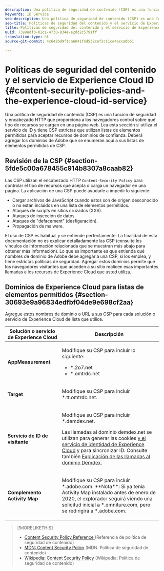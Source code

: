 ```yaml
---
description: Una política de seguridad de contenido (CSP) es una función de seguridad y encabezado HTTP que proporciona a los navegadores control sobre qué tipo de recursos se cargan en una página web. Lea esta sección si utiliza el servicio de ID y tiene CSP estrictas que utilizan listas de elementos permitidos para aceptar recursos de dominios de confianza. Deberá agregar los dominios de Adobe que se enumeran aquí a sus listas de elementos permitidos de CSP.
keywords: ID Service
seo-description: Una política de seguridad de contenido (CSP) es una función de seguridad y encabezado HTTP que proporciona a los navegadores control sobre qué tipo de recursos se cargan en una página web. Lea esta sección si utiliza el servicio de ID y tiene CSP estrictas que utilizan listas de elementos permitidos para aceptar recursos de dominios de confianza. Deberá agregar los dominios de Adobe que se enumeran aquí a sus listas de elementos permitidos de CSP.
seo-title: Políticas de seguridad del contenido y el servicio de Experience Cloud ID
title: Políticas de seguridad del contenido y el servicio de Experience Cloud ID
uuid: 7399edf3-01c1-4730-834e-e2dd2c5791ff
translation-type: ht
source-git-commit: 4c642bd9f1ca6841f6d532cef2c11ce4acca0b61

---
```



# Políticas de seguridad del contenido y el servicio de Experience Cloud ID {#content-security-policies-and-the-experience-cloud-id-service}

Una política de seguridad de contenido (CSP) es una función de seguridad y encabezado HTTP que proporciona a los navegadores control sobre qué tipo de recursos se cargan en una página web. Lea esta sección si utiliza el servicio de ID y tiene CSP estrictas que utilizan listas de elementos permitidos para aceptar recursos de dominios de confianza. Deberá agregar los dominios de Adobe que se enumeran aquí a sus listas de elementos permitidos de CSP.

## Revisión de la CSP {#section-5fde5c00a678455c914b8307a8caab82}

Las CSP utilizan el encabezado HTTP `Content-Security-Policy` para controlar el tipo de recursos que acepta o carga un navegador en una página. La aplicación de una CSP puede ayudarle a impedir lo siguiente:

* Cargar archivos de JavaScript cuando estos son de origen desconocido o no están incluidos en una lista de elementos permitidos.
* Ataques de scripts en sitios cruzados (XXS).
* Ataques de inyección de datos.
* Ataques de &quot;defacement&quot; (desfiguración).
* Propagación de malware.

El uso de CSP es habitual y se entiende perfectamente. La finalidad de esta documentación no es explicar detalladamente las CSP (consulte los vínculos de información relacionada que se muestran más abajo para obtener más información). Lo que es importante es que entienda qué nombres de dominio de Adobe debe agregar a una CSP, si los emplea, y tiene estrictas políticas de seguridad. Agregar estos dominios permite que los navegadores visitantes que acceden a su sitio realicen esas importantes llamadas a los recursos de Experience Cloud que usted utiliza.

## Dominios de Experience Cloud para listas de elementos permitidos {#section-30693e9a96834edfbf04de9e698cf2aa}

Agregue estos nombres de dominio o URL a sus CSP para cada solución o servicio de Experience Cloud de lista que utilice.

<table id="table_EC9FC999A62D4B7A830CE73B0AB9EF3C"> 
 <thead> 
  <tr> 
   <th colname="col1" class="entry"> Solución o servicio de Experience Cloud </th> 
   <th colname="col2" class="entry"> Descripción </th> 
  </tr> 
 </thead>
 <tbody> 
  <tr> 
   <td colname="col1"> <p> <b>AppMeasurement</b> </p> </td> 
   <td colname="col2"> <p>Modifique su CSP para incluir lo siguiente: </p> <p> 
     <ul id="ul_7522AE83A03A4115A84DF5B32D6DD79B"> 
      <li id="li_AB1EC161FB154BEDA1BEFE76C8A38A90"> <span class="codeph"> *.2o7.net</span> </li> 
      <li id="li_4B12A283716746949201528CD6AF529E"> <span class="codeph"> *.omtrdc.net</span> </li> 
     </ul> </p> </td> 
  </tr> 
  <tr> 
   <td colname="col1"> <p> <b>Target</b> </p> </td> 
   <td colname="col2"> <p>Modifique su CSP para incluir <span class="codeph">*.tt.omtrdc.net</span>. </p> </td> 
  </tr> 
  <tr> 
   <td colname="col1"> <p> <b>Servicio de ID de visitante</b> </p> </td> 
   <td colname="col2"> <p>Modifique su CSP para incluir <span class="codeph">*.demdex.net</span>. </p> <p>Las llamadas al dominio <span class="codeph">demdex.net</span> se utilizan para generar las cookies <a href="../introduction/cookies.md" format="dita" scope="local"> y el servicio de identidad de Experience Cloud</a> y para sincronizar ID. Consulte también <a href="https://docs.adobe.com/content/help/es-ES/audience-manager/user-guide/reference/demdex-calls.translate.html" format="https" scope="external">Explicación de las llamadas al dominio Demdex</a>. </p> </td> </tr> 
 <tr>
 <td colname="col1"> <p> <b>Complemento Activity Map</b> </p> </td> 
 <td colname="col2"> <p>Modifique su CSP para incluir *.adobe.com. **Nota**: Si ya tenía Activity Map instalado antes de enero de 2020, el explorador seguirá viendo una solicitud inicial a *.omniture.com, pero se redirigirá a *.adobe.com. </p></td> 
 </tr>
 </tbody> 
</table>

>[!MORELIKETHIS]
>* [Content Security Policy Reference ](https://content-security-policy.com/)(Referencia de política de seguridad de contenido)
>* [MDN: Content Security Policy](https://developer.mozilla.org/es/docs/Web/HTTP/CSP) (MDN: Política de seguridad de contenido)
>* [Wikipedia: Content Security Policy](https://en.wikipedia.org/wiki/Content_Security_Policy) (Wikipedia: Política de seguridad de contenido)

